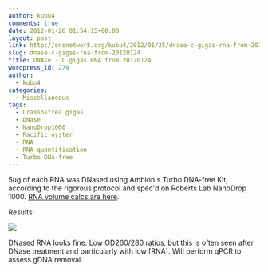 ```yaml
---
author: kubu4
comments: true
date: 2012-01-26 01:54:15+00:00
layout: post
link: http://onsnetwork.org/kubu4/2012/01/25/dnase-c-gigas-rna-from-20120124/
slug: dnase-c-gigas-rna-from-20120124
title: DNAse - C.gigas RNA from 20120124
wordpress_id: 279
author:
  - kubu4
categories:
  - Miscellaneous
tags:
  - Crassostrea gigas
  - DNase
  - NanoDrop1000
  - Pacific oyster
  - RNA
  - RNA quantification
  - Turbo DNA-free
---
```


5ug of each RNA was DNased using Ambion's Turbo DNA-free Kit, according to the rigorous protocol and spec'd on Roberts Lab NanoDrop 1000. [RNA volume calcs are here](https://docs.google.com/spreadsheet/ccc?key=0AmS_90rPaQMzdEJBaExkeTVQb1BoWFkyaHNLQnN0T0E#gid=0).

Results:

![](http://eagle.fish.washington.edu/Arabidopsis//RNA%20Spec%20Readings/20120125%20-%20DNased%20RNA%20ODs-01.JPG)

DNased RNA looks fine. Low OD260/280 ratios, but this is often seen after DNase treatment and particularly with low [RNA]. Will perform qPCR to assess gDNA removal.
